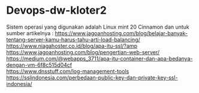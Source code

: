 # Devops-dw-kloter2

Sistem operasi yang digunakan adalah Linux mint 20 Cinnamon dan untuk sumber artikelnya :
https://www.jagoanhosting.com/blog/belajar-banyak-tentang-server-kamu-harus-tahu-arti-load-balancing/ <br>
https://www.niagahoster.co.id/blog/apa-itu-ssl/?amp <br>
https://www.jagoanhosting.com/blog/pengertian-web-server/ <br>
https://medium.com/@webapps_3711/apa-itu-container-dan-apa-bedanya-dengan-vm-6f8c515d04cf <br>
https://www.dnsstuff.com/log-management-tools <br>
https://sslindonesia.com/perbedaan-public-key-dan-private-key-ssl-indonesia/
